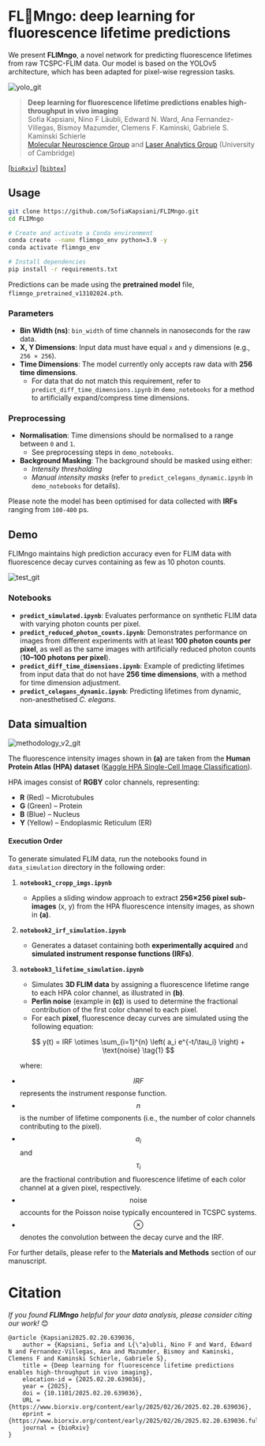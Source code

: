 # FL🦩Mngo: deep learning for fluorescence lifetime predictions 


We present **FLIMngo**, a novel network for predicting fluorescence lifetimes from raw TCSPC-FLIM data. 
Our model is based on the YOLOv5 architecture, which has been adapted for pixel-wise regression tasks. 



![yolo_git](https://github.com/user-attachments/assets/d2b4473c-cf28-4c3a-8a37-4a4d68f15ff0)


> **Deep learning for fluorescence lifetime predictions enables high-throughput in vivo imaging**          
> Sofia Kapsiani, Nino F Läubli, Edward N. Ward, Ana Fernandez-Villegas, Bismoy Mazumder, Clemens F. Kaminski, Gabriele S. Kaminski Schierle    
> <a href="https://www.ceb-mng.org/" target="_blank">Molecular Neuroscience Group</a> and <a href="https://laser.ceb.cam.ac.uk/" target="_blank">Laser Analytics Group</a> (University of Cambridge)
>

 [[`bioRxiv`](https://www.biorxiv.org/content/10.1101/2025.02.20.639036v1)]  [[`bibtex`](#bibtex-citation)]


## Usage 

```bash
git clone https://github.com/SofiaKapsiani/FLIMngo.git
cd FLIMngo

# Create and activate a Conda environment
conda create --name flimngo_env python=3.9 -y
conda activate flimngo_env

# Install dependencies
pip install -r requirements.txt
```

Predictions can be made using the **pretrained model** file, `flimngo_pretrained_v13102024.pth`.

### Parameters

- **Bin Width (ns)**: `bin_width` of time channels in nanoseconds for the raw data.  
- **X, Y Dimensions**: Input data must have equal `x` and `y` dimensions (e.g., `256 × 256`).  
- **Time Dimensions**: The model currently only accepts raw data with **256 time dimensions**.  
  - For data that do not match this requirement, refer to `predict_diff_time_dimensions.ipynb` in `demo_notebooks` for a method to artificially expand/compress time dimensions.  

### Preprocessing  

- **Normalisation**: Time dimensions should be normalised to a range between `0` and `1`.  
  - See preprocessing steps in  `demo_notebooks`.
- **Background Masking**: The background should be masked using either:  
  - *Intensity thresholding*  
  - *Manual intensity masks* (refer to `predict_celegans_dynamic.ipynb` in `demo_notebooks` for details).  

Please note the model has been optimised for data collected with **IRFs** ranging from `100-400` ps.

## Demo

FLIMngo maintains high prediction accuracy even for FLIM data with fluorescence decay curves containing as few as 10 photon counts.

![test_git](https://github.com/user-attachments/assets/df51ff95-0a20-4ce8-8e71-b78983c7f7fd)

### Notebooks  

- **`predict_simulated.ipynb`**: Evaluates performance on synthetic FLIM data with varying photon counts per pixel.  
- **`predict_reduced_photon_counts.ipynb`**: Demonstrates performance on images from different experiments with at least **100 photon counts per pixel**, as well as the same images with artificially reduced photon counts (**10–100 photons per pixel**).  
- **`predict_diff_time_dimensions.ipynb`**: Example of predicting lifetimes from input data that do not have **256 time dimensions**, with a method for time dimension adjustment.  
- **`predict_celegans_dynamic.ipynb`**: Predicting lifetimes from dynamic, non-anesthetised *C. elegans*.

## Data simualtion

![methodology_v2_git](https://github.com/user-attachments/assets/c58090e8-152d-4b79-98d1-d35bb081602b) 

The fluorescence intensity images shown in **(a)** are taken from the **Human Protein Atlas (HPA) dataset** ([Kaggle HPA Single-Cell Image Classification](https://www.kaggle.com/c/hpa-single-cell-image-classification)).  

HPA images consist of **RGBY** color channels, representing:  
- **R** (Red) – Microtubules  
- **G** (Green) – Protein  
- **B** (Blue) – Nucleus  
- **Y** (Yellow) – Endoplasmic Reticulum (ER)  

#### **Execution Order**  

To generate simulated FLIM data, run the notebooks found in `data_simulation` directory in the following order:  

1. **`notebook1_cropp_imgs.ipynb`**  
   - Applies a sliding window approach to extract **256×256 pixel sub-images** (x, y) from the HPA fluorescence intensity images, as shown in **(a)**.  

2. **`notebook2_irf_simulation.ipynb`**  
   - Generates a dataset containing both **experimentally acquired** and **simulated instrument response functions (IRFs)**.  

3. **`notebook3_lifetime_simulation.ipynb`**  
   - Simulates **3D FLIM data** by assigning a fluorescence lifetime range to each HPA color channel, as illustrated in **(b)**.  
   - **Perlin noise** (example in **(c)**) is used to determine the fractional contribution of the first color channel to each pixel.  
   - For each **pixel**, fluorescence decay curves are simulated using the following equation:  

   
   $$
   y(t) = IRF \otimes \sum_{i=1}^{n} \left( a_i e^{-t/\tau_i} \right) + \text{noise} \tag{1}
   $$  

   where:  
  -  $$IRF$$ represents the instrument response function.  
  - $$n$$ is the number of lifetime components (i.e., the number of color channels contributing to the pixel).  
  - $$a_i$$ and $$\tau_i$$ are the fractional contribution and fluorescence lifetime of each color channel at a given pixel, respectively.  
  - $$\text{noise}$$ accounts for the Poisson noise typically encountered in TCSPC systems.  
  - $$\otimes$$ denotes the convolution between the decay curve and the IRF.  

For further details, please refer to the **Materials and Methods** section of our manuscript. 


# Citation

*If you found **FLIMngo** helpful for your data analysis, please consider citing our work!* 😊
<a name="bibtex-citation"></a>
```
@article {Kapsiani2025.02.20.639036,
	author = {Kapsiani, Sofia and L{\"a}ubli, Nino F and Ward, Edward N and Fernandez-Villegas, Ana and Mazumder, Bismoy and Kaminski, Clemens F and Kaminski Schierle, Gabriele S},
	title = {Deep learning for fluorescence lifetime predictions enables high-throughput in vivo imaging},
	elocation-id = {2025.02.20.639036},
	year = {2025},
	doi = {10.1101/2025.02.20.639036},
	URL = {https://www.biorxiv.org/content/early/2025/02/26/2025.02.20.639036},
	eprint = {https://www.biorxiv.org/content/early/2025/02/26/2025.02.20.639036.full.pdf},
	journal = {bioRxiv}
}

```
